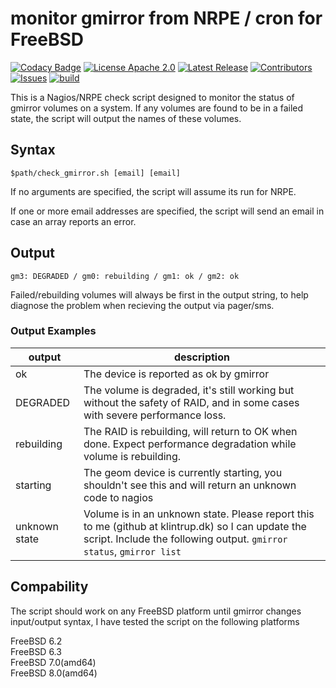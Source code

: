 # monitor gmirror from NRPE / cron for FreeBSD

[![Codacy Badge](https://app.codacy.com/project/badge/Grade/cc158957feef461bad697b8ecedbdd50)](https://app.codacy.com/gh/Klintrup/check_gmirror/dashboard)
[![License Apache 2.0](https://img.shields.io/github/license/Klintrup/check_gmirror)](https://github.com/Klintrup/check_gmirror/blob/main/LICENSE)
[![Latest Release](https://img.shields.io/github/v/release/Klintrup/check_gmirror)](https://github.com/Klintrup/check_gmirror/releases)
[![Contributors](https://img.shields.io/github/contributors-anon/Klintrup/check_gmirror)](https://github.com/Klintrup/check_gmirror/graphs/contributors)
[![Issues](https://img.shields.io/github/issues/Klintrup/check_gmirror)](https://github.com/Klintrup/check_gmirror/issues)
[![build](https://img.shields.io/github/actions/workflow/status/Klintrup/check_gmirror/lint-shell.yml)](https://github.com/Klintrup/check_gmirror/actions/workflows/lint-shell.yml)

This is a Nagios/NRPE check script designed to monitor the status of gmirror volumes on a system. If any volumes are found to be in a failed state, the script will output the names of these volumes.

## Syntax

`$path/check_gmirror.sh [email] [email]`

If no arguments are specified, the script will assume its run for NRPE.

If one or more email addresses are specified, the script will send an email in case an array reports an error.

## Output

`gm3: DEGRADED / gm0: rebuilding / gm1: ok / gm2: ok`

Failed/rebuilding volumes will always be first in the output string, to help diagnose the problem when recieving the output via pager/sms.

### Output Examples

| output        | description                                                                                                                                                                |
| ------------- | -------------------------------------------------------------------------------------------------------------------------------------------------------------------------- |
| ok            | The device is reported as ok by gmirror                                                                                                                                    |
| DEGRADED      | The volume is degraded, it's still working but without the safety of RAID, and in some cases with severe performance loss.                                                 |
| rebuilding    | The RAID is rebuilding, will return to OK when done. Expect performance degradation while volume is rebuilding.                                                            |
| starting      | The geom device is currently starting, you shouldn't see this and will return an unknown code to nagios                                                                    |
| unknown state | Volume is in an unknown state. Please report this to me (github at klintrup.dk) so I can update the script. Include the following output. `gmirror status`, `gmirror list` |

## Compability

The script should work on any FreeBSD platform until gmirror changes input/output syntax, I have tested the script on the following platforms

FreeBSD 6.2  
FreeBSD 6.3  
FreeBSD 7.0(amd64)  
FreeBSD 8.0(amd64)
